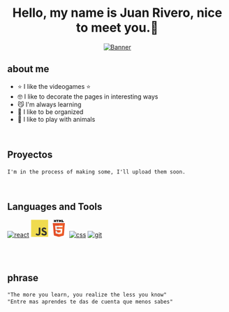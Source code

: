 <div align="center">
<h1 align="center">Hello, my name is Juan Rivero, nice to meet you.👋</h1>

<a href="https://gifyu.com/image/SClF2"><img src="https://s13.gifyu.com/images/SClF2.gif" alt="Banner" border="0" /></a>
</div>


## about me

- ⭐ I like the videogames ⭐ 
- 🤓 I like to decorate the pages in interesting ways
- 😼 I'm always learning
- 🦈 I like to be organized
- 🐶 I like to play with animals
<br>

## Proyectos 
    I'm in the process of making some, I'll upload them soon.
<br>

## Languages and Tools
<p align="left"> 
  <a href="https://reactjs.org/" target="_blank" rel="noreferrer"> <img src="https://upload.wikimedia.org/wikipedia/commons/thumb/a/a7/React-icon.svg/1150px-React-icon.svg.png" alt="react" width="40" height="40"/></a> 
  <a href="https://developer.mozilla.org/en-US/docs/Web/JavaScript" target="_blank" rel="noreferrer"> <img src="https://raw.githubusercontent.com/devicons/devicon/master/icons/javascript/javascript-original.svg" alt="javascript" width="40" height="40"/></a> 
  <a href="https://www.w3.org/html/" target="_blank" rel="noreferrer"> <img src="https://raw.githubusercontent.com/devicons/devicon/master/icons/html5/html5-original-wordmark.svg" alt="html5" width="40" height="40"/></a> 
  <a href="https://es.wikipedia.org/wiki/CSS" target="_blank" rel="noreferrer"> <img src="https://upload.wikimedia.org/wikipedia/commons/d/d5/CSS3_logo_and_wordmark.svg" alt="css" width="40" height="40"/></a>
  <a href="https://git-scm.com/" target="_blank" rel="noreferrer"> <img src="https://www.vectorlogo.zone/logos/git-scm/git-scm-icon.svg" alt="git" width="40" height="40"/></a> 
</p>
<br></br>

## phrase
    "The more you learn, you realize the less you know"
    "Entre mas aprendes te das de cuenta que menos sabes"
<br>
